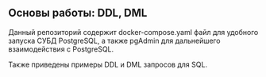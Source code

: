 ## Основы работы: DDL, DML

Данный репозиторий содержит docker-compose.yaml файл для удобного запуска СУБД PostgreSQL, а также pgAdmin для дальнейшего взаимодействия с PostgreSQL.

Также приведены примеры DDL и DML запросов для SQL.
